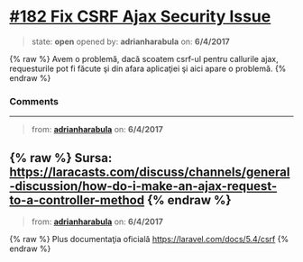 # [\#182 Fix CSRF Ajax Security Issue](https://github.com/adrianharabula/condr/issues/182)

> state: **open** opened by: **adrianharabula** on: **6/4/2017**

{% raw %}
Avem o problemă, dacă scoatem csrf-ul pentru callurile ajax, requesturile pot fi făcute şi din afara aplicaţiei şi aici apare o problemă.
{% endraw %}


### Comments

---
> from: [**adrianharabula**](https://github.com/adrianharabula/condr/issues/182#issuecomment-306025921) on: **6/4/2017**

{% raw %}
Sursa: https://laracasts.com/discuss/channels/general-discussion/how-do-i-make-an-ajax-request-to-a-controller-method
{% endraw %}
---
> from: [**adrianharabula**](https://github.com/adrianharabula/condr/issues/182#issuecomment-306027022) on: **6/4/2017**

{% raw %}
Plus documentaţia oficială https://laravel.com/docs/5.4/csrf
{% endraw %}
